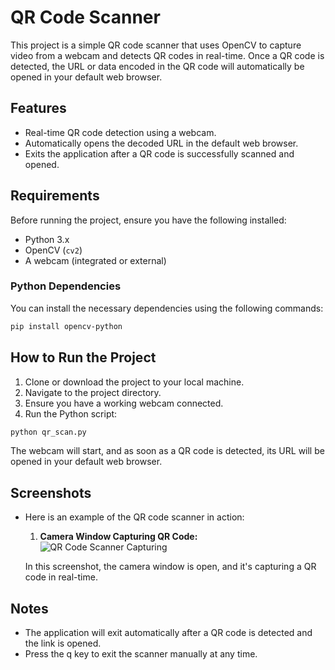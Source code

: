 # QR Code Scanner

This project is a simple QR code scanner that uses OpenCV to capture video from a webcam and detects QR codes in real-time. Once a QR code is detected, the URL or data encoded in the QR code will automatically be opened in your default web browser.

## Features
- Real-time QR code detection using a webcam.
- Automatically opens the decoded URL in the default web browser.
- Exits the application after a QR code is successfully scanned and opened.

## Requirements

Before running the project, ensure you have the following installed:

- Python 3.x
- OpenCV (`cv2`)
- A webcam (integrated or external)

### Python Dependencies
You can install the necessary dependencies using the following commands:

```bash
pip install opencv-python
```

## How to Run the Project
1. Clone or download the project to your local machine.
2. Navigate to the project directory.
3. Ensure you have a working webcam connected.
4. Run the Python script:
```bash
python qr_scan.py
```
The webcam will start, and as soon as a QR code is detected, its URL will be opened in your default web browser.

## Screenshots
- Here is an example of the QR code scanner in action:
    1. **Camera Window Capturing QR Code:**
   ![QR Code Scanner Capturing](https://github.com/ananas304/machine-learning-repos/blob/main/Algorithms%20and%20Deep%20Learning%20Models/QR-Scanner/QR_Scanne-qr%20code%20image%20capture.png)

   In this screenshot, the camera window is open, and it's capturing a QR code in real-time.

## Notes
- The application will exit automatically after a QR code is detected and the link is opened.
- Press the q key to exit the scanner manually at any time.
